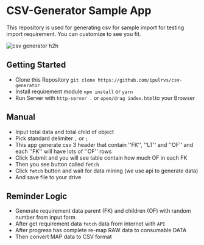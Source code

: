 # CSV-Generator Sample App
This repository is used for generating csv for sample import for testing import requirement. You can customize to see you fit.

![csv generator h2h](https://user-images.githubusercontent.com/6582408/30315548-8ca1f8fc-97ce-11e7-9127-7e04a923d1a4.png)

## Getting Started 
- Clone this Repository `git clone https://github.com/ipulrvs/csv-generator`
- Install requirement module `npm install` or `yarn`
- Run Server with `http-server .` or `open/drag index.html`to your Browser

## Manual 
- Input total data and total child of object
- Pick standard delimiter `,` or `;`
- This app generate csv 3 header that contain ''FK'', ''LT'' and ''OF'' and each ''FK'' will have lots of ''OF'' rows
- Click Submit and you will see table contain how much OF in each FK
- Then you see button called `fetch`
- Click `fetch` button and wait for data mining (we use api to generate data)
- And save file to your drive

## Reminder Logic
- Generate requirement data parent (FK) and children (OF) with random number from input form
- After get requirement data `fetch` data from internet with `API`
- After progress has complete re-map RAW data to consumable DATA
- Then convert MAP data to CSV format